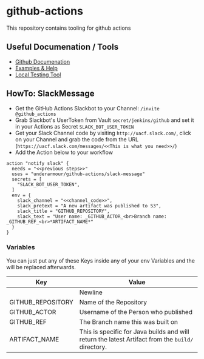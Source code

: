 # github-actions

This repository contains tooling for github actions

## Useful Documenation / Tools

- [Github Documenation](https://developer.github.com/actions/)
- [Examples & Help](https://github.com/sdras/awesome-actions)
- [Local Testing Tool](https://github.com/nektos/act)

## HowTo: SlackMessage

* Get the GitHub Actions Slackbot to your Channel: `/invite @github_actions`
* Grab Slackbot's UserToken from Vault `secret/jenkins/github` and set it in your Actions as Secret `SLACK_BOT_USER_TOKEN`
* Get your Slack Channel code by visiting `http://uacf.slack.com/`, click on your Channel and grab the code from the URL (`https://uacf.slack.com/messages/<<This is what you need>>/`)
* Add the Action below to your workflow
```
action "notify slack" {
  needs = "<<previous steps>>"
  uses = "underarmour/github-actions/slack-message"
  secrets = [
    "SLACK_BOT_USER_TOKEN",
  ]
  env = {
    slack_channel = "<<channel_code>>",
    slack_pretext = "A new artifact was published to S3",
    slack_title = "GITHUB_REPOSITORY",
    slack_text = "User name: _GITHUB_ACTOR_<br>Branch name: _GITHUB_REF_<br>*ARTIFACT_NAME*"
  }
}
```

### Variables
You can just put any of these Keys inside any of your env Variables and the will be replaced afterwards.

Key | Value
------------ | -------------
<br> | Newline
GITHUB_REPOSITORY | Name of the Repository
GITHUB_ACTOR | Username of the Person who published
GITHUB_REF | The Branch name this was built on
ARTIFACT_NAME | This is specific for Java builds and will return the latest Artifact from the `build/` directory. 
